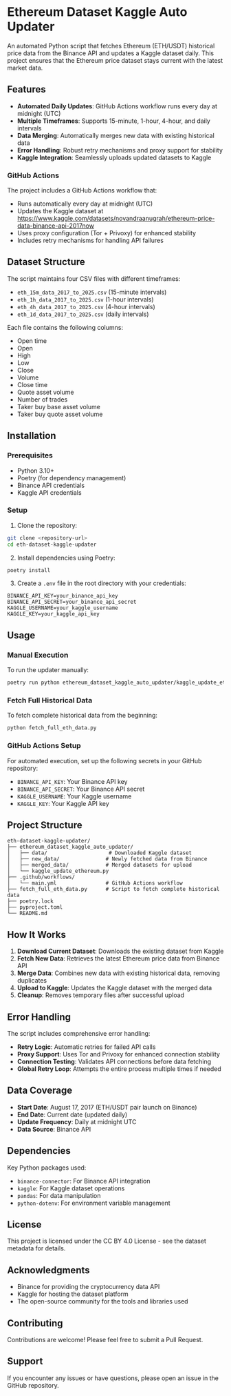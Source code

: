 # Ethereum Dataset Kaggle Auto Updater

An automated Python script that fetches Ethereum (ETH/USDT) historical price data from the Binance API and updates a Kaggle dataset daily. This project ensures that the Ethereum price dataset stays current with the latest market data.

## Features

- **Automated Daily Updates**: GitHub Actions workflow runs every day at midnight (UTC)
- **Multiple Timeframes**: Supports 15-minute, 1-hour, 4-hour, and daily intervals
- **Data Merging**: Automatically merges new data with existing historical data
- **Error Handling**: Robust retry mechanisms and proxy support for stability
- **Kaggle Integration**: Seamlessly uploads updated datasets to Kaggle

### GitHub Actions

The project includes a GitHub Actions workflow that:

- Runs automatically every day at midnight (UTC)
- Updates the Kaggle dataset at https://www.kaggle.com/datasets/novandraanugrah/ethereum-price-data-binance-api-2017now
- Uses proxy configuration (Tor + Privoxy) for enhanced stability
- Includes retry mechanisms for handling API failures

## Dataset Structure

The script maintains four CSV files with different timeframes:

- `eth_15m_data_2017_to_2025.csv` (15-minute intervals)
- `eth_1h_data_2017_to_2025.csv` (1-hour intervals)
- `eth_4h_data_2017_to_2025.csv` (4-hour intervals)
- `eth_1d_data_2017_to_2025.csv` (daily intervals)

Each file contains the following columns:

- Open time
- Open
- High
- Low
- Close
- Volume
- Close time
- Quote asset volume
- Number of trades
- Taker buy base asset volume
- Taker buy quote asset volume

## Installation

### Prerequisites

- Python 3.10+
- Poetry (for dependency management)
- Binance API credentials
- Kaggle API credentials

### Setup

1. Clone the repository:

```bash
git clone <repository-url>
cd eth-dataset-kaggle-updater
```

2. Install dependencies using Poetry:

```bash
poetry install
```

3. Create a `.env` file in the root directory with your credentials:

```env
BINANCE_API_KEY=your_binance_api_key
BINANCE_API_SECRET=your_binance_api_secret
KAGGLE_USERNAME=your_kaggle_username
KAGGLE_KEY=your_kaggle_api_key
```

## Usage

### Manual Execution

To run the updater manually:

```bash
poetry run python ethereum_dataset_kaggle_auto_updater/kaggle_update_ethereum.py
```

### Fetch Full Historical Data

To fetch complete historical data from the beginning:

```bash
python fetch_full_eth_data.py
```

### GitHub Actions Setup

For automated execution, set up the following secrets in your GitHub repository:

- `BINANCE_API_KEY`: Your Binance API key
- `BINANCE_API_SECRET`: Your Binance API secret
- `KAGGLE_USERNAME`: Your Kaggle username
- `KAGGLE_KEY`: Your Kaggle API key

## Project Structure

```
eth-dataset-kaggle-updater/
├── ethereum_dataset_kaggle_auto_updater/
│   ├── data/                    # Downloaded Kaggle dataset
│   ├── new_data/               # Newly fetched data from Binance
│   ├── merged_data/            # Merged datasets for upload
│   └── kaggle_update_ethereum.py
├── .github/workflows/
│   └── main.yml                # GitHub Actions workflow
├── fetch_full_eth_data.py      # Script to fetch complete historical data
├── poetry.lock
├── pyproject.toml
└── README.md
```

## How It Works

1. **Download Current Dataset**: Downloads the existing dataset from Kaggle
2. **Fetch New Data**: Retrieves the latest Ethereum price data from Binance API
3. **Merge Data**: Combines new data with existing historical data, removing duplicates
4. **Upload to Kaggle**: Updates the Kaggle dataset with the merged data
5. **Cleanup**: Removes temporary files after successful upload

## Error Handling

The script includes comprehensive error handling:

- **Retry Logic**: Automatic retries for failed API calls
- **Proxy Support**: Uses Tor and Privoxy for enhanced connection stability
- **Connection Testing**: Validates API connections before data fetching
- **Global Retry Loop**: Attempts the entire process multiple times if needed

## Data Coverage

- **Start Date**: August 17, 2017 (ETH/USDT pair launch on Binance)
- **End Date**: Current date (updated daily)
- **Update Frequency**: Daily at midnight UTC
- **Data Source**: Binance API

## Dependencies

Key Python packages used:

- `binance-connector`: For Binance API integration
- `kaggle`: For Kaggle dataset operations
- `pandas`: For data manipulation
- `python-dotenv`: For environment variable management

## License

This project is licensed under the CC BY 4.0 License - see the dataset metadata for details.

## Acknowledgments

- Binance for providing the cryptocurrency data API
- Kaggle for hosting the dataset platform
- The open-source community for the tools and libraries used

## Contributing

Contributions are welcome! Please feel free to submit a Pull Request.

## Support

If you encounter any issues or have questions, please open an issue in the GitHub repository.
